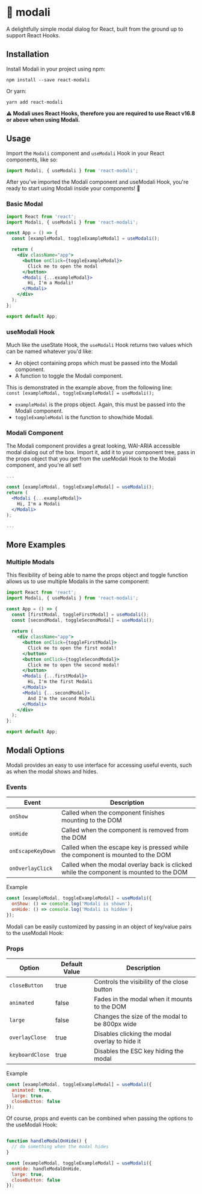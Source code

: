 # 🦞 modali
A delightfully simple modal dialog for React, built from the ground up to support React Hooks.

## Installation
Install Modali in your project using npm:

```
npm install --save react-modali
```
Or yarn:
```
yarn add react-modali
```

**⚠️ Modali uses React Hooks, therefore you are required to use React v16.8 or above when using Modali.**

## Usage

Import the `Modali` component and `useModali` Hook in your React components, like so:
```javascript
import Modali, { useModali } from 'react-modali';
```

After you've imported the Modali component and useModali Hook, you're ready to start using Modali inside your components! 🎉

### Basic Modal

```jsx
import React from 'react';
import Modali, { useModali } from 'react-modali';

const App = () => {
  const [exampleModal, toggleExampleModal] = useModali();

  return (
    <div className="app">
      <button onClick={toggleExampleModal}>
        Click me to open the modal
      </button>
      <Modali {...exampleModal}>
        Hi, I'm a Modali!
      </Modali>
    </div>
  );
};

export default App;

```

### useModali Hook

Much like the useState Hook, the `useModali` Hook returns two values which can be named whatever you'd like:

- An object containing props which must be passed into the Modali component.
- A function to toggle the Modali component.

This is demonstrated in the example above, from the following line:
<br />
`const [exampleModal, toggleExampleModal] = useModali();`
- `exampleModal` is the props object. Again, this must be passed into the Modali component.
- `toggleExampleModal` is the function to show/hide Modali.

### Modali Component

The Modali component provides a great looking, WAI-ARIA accessible modal dialog out of the box. Import it, add it to your component tree, pass in the props object that you get from the useModali Hook to the Modali component, and you're all set!

```jsx
...

const [exampleModal, toggleExampleModal] = useModali();
return (
  <Modali {...exampleModal}>
    Hi, I'm a Modali
  </Modali>
);

...

```

## More Examples

### Multiple Modals
This flexibility of being able to name the props object and toggle function allows us to use multiple Modalis in the same component:

```jsx
import React from 'react';
import Modali, { useModali } from 'react-modali';

const App = () => {
  const [firstModal, toggleFirstModal] = useModali();
  const [secondModal, toggleSecondModal] = useModali();
  
  return (
    <div className="app">
      <button onClick={toggleFirstModal}>
        Click me to open the first modal!
      </button>
      <button onClick={toggleSecondModal}>
        Click me to open the second modal!
      </button>
      <Modali {...firstModal}>
        Hi, I'm the first Modali
      </Modali>
      <Modali {...secondModal}>
        And I'm the second Modali
      </Modali>
    </div>
  );
};

export default App;

```

## Modali Options

Modali provides an easy to use interface for accessing useful events, such as when the modal shows and hides.

### Events

| Event | Description |
| --- | --- |
| `onShow` | Called when the component finishes mounting to the DOM |
| `onHide` | Called when the component is removed from the DOM |
| `onEscapeKeyDown` | Called when the escape key is pressed while the component is mounted to the DOM |
| `onOverlayClick` | Called when the modal overlay back is clicked while the component is mounted to the DOM |

Example

```javascript
const [exampleModal, toggleExampleModal] = useModali({
  onShow: () => console.log('Modali is shown'),
  onHide: () => console.log('Modali is hidden')
});

```

Modali can be easily customized by passing in an object of key/value pairs to the useModali Hook:

### Props

| Option | Default Value | Description |
| --- | --- | --- |
| `closeButton` | true | Controls the visibility of the close button |
| `animated` | false | Fades in the modal when it mounts to the DOM |
| `large` | false | Changes the size of the modal to be 800px wide |
| `overlayClose` | true | Disables clicking the modal overlay to hide it |
| `keyboardClose` | true | Disables the ESC key hiding the modal |

Example

```javascript
const [exampleModal, toggleExampleModal] = useModali({
  animated: true,
  large: true,
  closeButton: false
});

```

Of course, props and events can be combined when passing the options to the useModali Hook:

```javascript

function handleModalOnHide() {
  // do something when the modal hides
}

const [exampleModal, toggleExampleModal] = useModali({
  onHide: handleModalOnHide,
  large: true,
  closeButton: false
});

```
